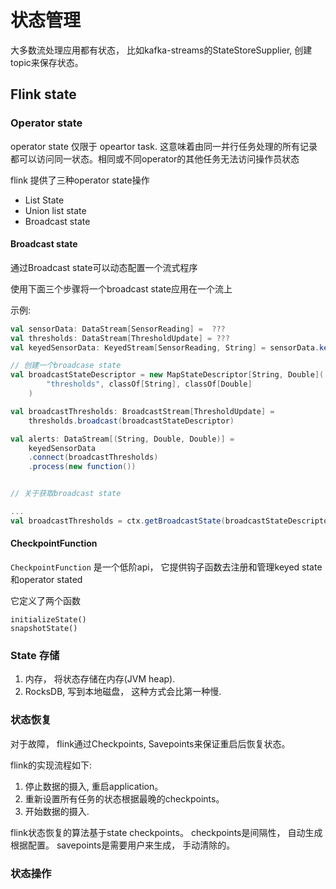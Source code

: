 # 状态管理
大多数流处理应用都有状态， 比如kafka-streams的StateStoreSupplier, 创建topic来保存状态。

## Flink state

### Operator state 

operator state 仅限于 opeartor task.  这意味着由同一并行任务处理的所有记录都可以访问同一状态。相同或不同operator的其他任务无法访问操作员状态

flink 提供了三种operator state操作

- List State         
- Union list state    
- Broadcast state

#### Broadcast state
通过Broadcast state可以动态配置一个流式程序


使用下面三个步骤将一个broadcast state应用在一个流上

示例:

```scala
val sensorData: DataStream[SensorReading] =  ???
val thresholds: DataStream[ThresholdUpdate] = ??? 
val keyedSensorData: KeyedStream[SensorReading, String] = sensorData.keyby(_.id)

// 创建一个broadcase state
val broadcastStateDescriptor = new MapStateDescriptor[String, Double](
        "thresholds", classOf[String], classOf[Double]
    )

val broadcastThresholds: BroadcastStream[ThresholdUpdate] = 
    thresholds.broadcast(broadcastStateDescriptor)

val alerts: DataStream[(String, Double, Double)] = 
    keyedSensorData
    .connect(broadcastThresholds)
    .process(new function())


// 关于获取broadcast state

...
val broadcastThresholds = ctx.getBroadcastState(broadcastStateDescriptor) 
```

#### CheckpointFunction
```CheckpointFunction``` 是一个低阶api， 它提供钩子函数去注册和管理keyed state 和operator stated

它定义了两个函数
```
initializeState()
snapshotState()
```




### State 存储
1. 内存， 将状态存储在内存(JVM heap).
2. RocksDB, 写到本地磁盘， 这种方式会比第一种慢.


### 状态恢复

对于故障， flink通过Checkpoints, Savepoints来保证重启后恢复状态。

flink的实现流程如下:
1. 停止数据的摄入, 重启application。
2. 重新设置所有任务的状态根据最晚的checkpoints。
3. 开始数据的摄入.


flink状态恢复的算法基于state checkpoints。 checkpoints是间隔性， 自动生成根据配置。 
savepoints是需要用户来生成， 手动清除的。


### 状态操作

